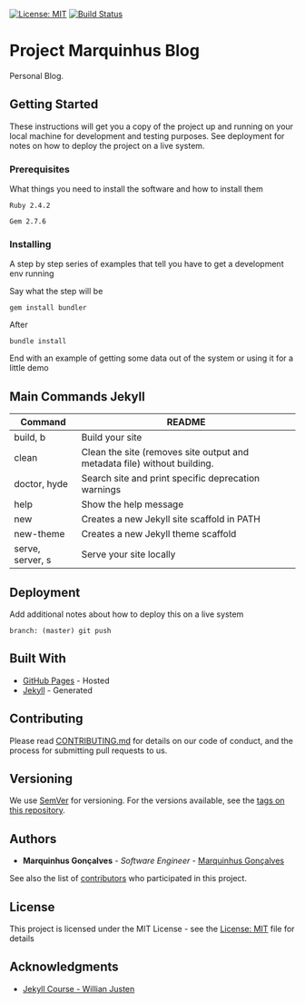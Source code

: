 [![License: MIT](https://img.shields.io/badge/License-MIT-blue.svg)](https://opensource.org/licenses/MIT)
[![Build Status](https://travis-ci.org/marquinhusgoncalves/marquinhusgoncalves.github.io.svg?branch=master)](https://travis-ci.org/marquinhusgoncalves/marquinhusgoncalves.github.io)

# Project Marquinhus Blog

Personal Blog.

## Getting Started

These instructions will get you a copy of the project up and running on your local machine for development and testing purposes. See deployment for notes on how to deploy the project on a live system.

### Prerequisites

What things you need to install the software and how to install them

```
Ruby 2.4.2

Gem 2.7.6
```

### Installing

A step by step series of examples that tell you have to get a development env running

Say what the step will be

```
gem install bundler
```

After

```
bundle install
```

End with an example of getting some data out of the system or using it for a little demo

## Main Commands Jekyll

| Command | README |
| ------ | ------ |
| build, b | Build your site |
| clean | Clean the site (removes site output and metadata file) without building. |
| doctor, hyde | Search site and print specific deprecation warnings |
| help | Show the help message |
| new | Creates a new Jekyll site scaffold in PATH |
| new-theme | Creates a new Jekyll theme scaffold |
| serve, server, s | Serve your site locally |

## Deployment

Add additional notes about how to deploy this on a live system

```
branch: (master) git push
```

## Built With

* [GitHub Pages](https://pages.github.com/) - Hosted
* [Jekyll](http://jekyllrb.com/) - Generated

## Contributing

Please read [CONTRIBUTING.md](https://github.com/marquinhusgoncalves/marquinhusgoncalves.github.io/issues) for details on our code of conduct, and the process for submitting pull requests to us.

## Versioning

We use [SemVer](http://semver.org/) for versioning. For the versions available, see the [tags on this repository](https://github.com/marquinhusgoncalves/marquinhusgoncalves.github.io/tags).

## Authors

* **Marquinhus Gonçalves** - *Software Engineer* - [Marquinhus Gonçalves](https://github.com/marquinhusgoncalves)

See also the list of [contributors](https://github.com/marquinhusgoncalves/marquinhusgoncalves.github.io/graphs/contributors) who participated in this project.

## License

This project is licensed under the MIT License - see the [License: MIT](https://opensource.org/licenses/MIT) file for details

## Acknowledgments

* [Jekyll Course - Willian Justen](https://www.udemy.com/criando-sites-estaticos-com-jekyll/learn/v4/overview)

